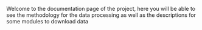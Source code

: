 Welcome to the documentation page of the project, here you will be able to see the methodology for the data processing as well as the descriptions for some modules to download data